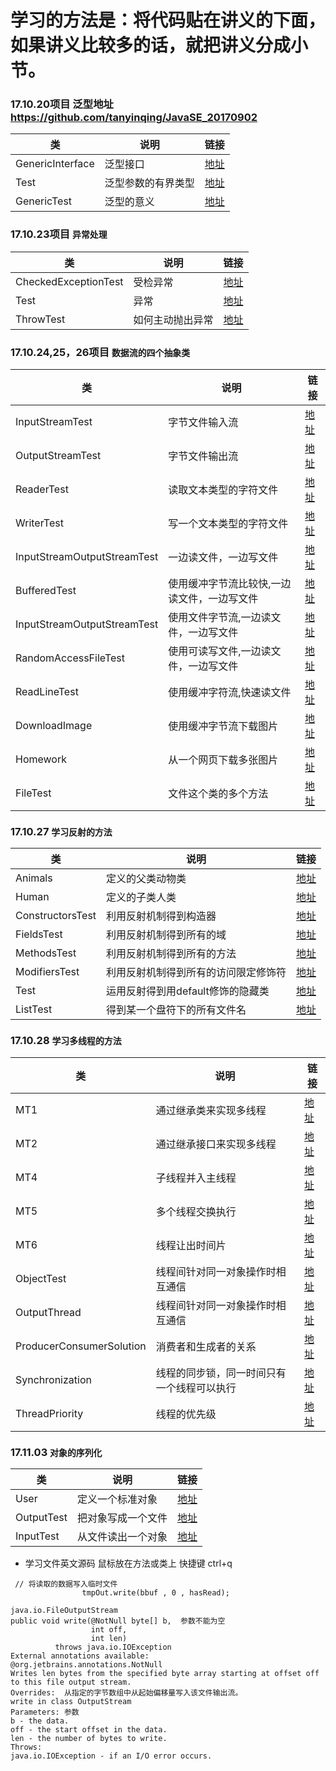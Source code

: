 # 学习的方法是：将代码贴在讲义的下面，如果讲义比较多的话，就把讲义分成小节。

### 17.10.20项目  泛型地址   https://github.com/tanyinqing/JavaSE_20170902

|类|说明|链接|
|---|---|---|
|GenericInterface|泛型接口|[地址](https://github.com/tanyinqing/JavaSE_20170902/blob/master/src/main/java/cn/edu/tsinghua/javase/generic/GenericInterface.java)|
|Test|泛型参数的有界类型|[地址](https://github.com/tanyinqing/JavaSE_20170902/blob/master/src/main/java/cn/edu/tsinghua/javase/generic/Test.java)|
|GenericTest|泛型的意义|[地址](https://github.com/tanyinqing/JavaSE_20170902/blob/master/src/main/java/cn/edu/tsinghua/javase/generic/GenericTest.java)|

### 17.10.23项目 `异常处理`
类|说明|链接|
|---|---|---|
|CheckedExceptionTest|受检异常|[地址](https://github.com/tanyinqing/JavaSE_20170902/blob/master/src/main/java/cn/edu/tsinghua/javase/exception/CheckedExceptionTest.java)|
|Test|异常|[地址](https://github.com/tanyinqing/JavaSE_20170902/blob/master/src/main/java/cn/edu/tsinghua/javase/exception/Test.java)|
|ThrowTest|如何主动抛出异常|[地址](https://github.com/tanyinqing/JavaSE_20170902/blob/master/src/main/java/cn/edu/tsinghua/javase/exception/ThrowTest.java)|

### 17.10.24,25，26项目 `数据流的四个抽象类`
类|说明|链接|
|---|---|---|
|InputStreamTest|字节文件输入流|[地址](https://github.com/tanyinqing/JavaSE_20170902/blob/master/src/main/java/cn/edu/tsinghua/javase/io/InputStreamTest.java)|
|OutputStreamTest|字节文件输出流|[地址](https://github.com/tanyinqing/JavaSE_20170902/blob/master/src/main/java/cn/edu/tsinghua/javase/io/OutputStreamTest.java)|
|ReaderTest|读取文本类型的字符文件|[地址](https://github.com/tanyinqing/JavaSE_20170902/blob/master/src/main/java/cn/edu/tsinghua/javase/io/ReaderTest.java)|
|WriterTest|写一个文本类型的字符文件|[地址](https://github.com/tanyinqing/JavaSE_20170902/blob/master/src/main/java/cn/edu/tsinghua/javase/io/WriterTest.java)|
|InputStreamOutputStreamTest|一边读文件，一边写文件|[地址](https://github.com/tanyinqing/JavaSE_20170902/blob/master/src/main/java/cn/edu/tsinghua/javase/io/InputStreamOutputStreamTest.java)|
|BufferedTest|使用缓冲字节流比较快,一边读文件，一边写文件|[地址](https://github.com/tanyinqing/JavaSE_20170902/blob/master/src/main/java/cn/edu/tsinghua/javase/io/BufferedTest.java)|
|InputStreamOutputStreamTest|使用文件字节流,一边读文件，一边写文件|[地址](https://github.com/tanyinqing/JavaSE_20170902/blob/master/src/main/java/cn/edu/tsinghua/javase/io/InputStreamOutputStreamTest.java)|
|RandomAccessFileTest|使用可读写文件,一边读文件，一边写文件|[地址](https://github.com/tanyinqing/JavaSE_20170902/blob/master/src/main/java/cn/edu/tsinghua/javase/io/RandomAccessFileTest.java)|
|ReadLineTest|使用缓冲字符流,快速读文件|[地址](https://github.com/tanyinqing/JavaSE_20170902/blob/master/src/main/java/cn/edu/tsinghua/javase/io/ReadLineTest.java)|
|DownloadImage|使用缓冲字节流下载图片|[地址](https://github.com/tanyinqing/JavaSE_20170902/blob/master/src/main/java/cn/edu/tsinghua/javase/io/DownloadImage.java)|
|Homework|从一个网页下载多张图片|[地址](https://github.com/tanyinqing/JavaSE_20170902/blob/master/src/main/java/cn/edu/tsinghua/javase/io/Homework.java)|
|FileTest|文件这个类的多个方法|[地址](https://github.com/tanyinqing/JavaSE_20170902/blob/master/src/main/java/cn/edu/tsinghua/javase/io/FileTest.java)|

### 17.10.27 `学习反射的方法`
类|说明|链接|
|---|---|---|
|Animals|定义的父类动物类|[地址](https://github.com/tanyinqing/JavaSE_20170902/blob/master/src/main/java/cn/edu/tsinghua/javase/reflect/Animals.java)|
|Human|定义的子类人类|[地址](https://github.com/tanyinqing/JavaSE_20170902/blob/master/src/main/java/cn/edu/tsinghua/javase/reflect/Human.java)|
|ConstructorsTest|利用反射机制得到构造器|[地址](https://github.com/tanyinqing/JavaSE_20170902/blob/master/src/main/java/cn/edu/tsinghua/javase/reflect/ConstructorsTest.java)|
|FieldsTest|利用反射机制得到所有的域|[地址](https://github.com/tanyinqing/JavaSE_20170902/blob/master/src/main/java/cn/edu/tsinghua/javase/reflect/FieldsTest.java)|
|MethodsTest|利用反射机制得到所有的方法|[地址](https://github.com/tanyinqing/JavaSE_20170902/blob/master/src/main/java/cn/edu/tsinghua/javase/reflect/MethodsTest.java)|
|ModifiersTest|利用反射机制得到所有的访问限定修饰符|[地址](https://github.com/tanyinqing/JavaSE_20170902/blob/master/src/main/java/cn/edu/tsinghua/javase/reflect/ModifiersTest.java)|
|Test|运用反射得到用default修饰的隐藏类|[地址](https://github.com/tanyinqing/JavaSE_20170902/blob/master/src/main/java/cn/edu/tsinghua/javase/reflect/Test.java)|
|ListTest|得到某一个盘符下的所有文件名|[地址](https://github.com/tanyinqing/JavaSE_20170902/blob/master/src/main/java/cn/edu/tsinghua/javase/reflect/ListTest.java)|

### 17.10.28 `学习多线程的方法`
类|说明|链接|
|---|---|---|
|MT1|通过继承类来实现多线程|[地址](https://github.com/tanyinqing/JavaSE_20170902/blob/master/src/main/java/cn/edu/tsinghua/javase/multithreading/MT1.java)|
|MT2|通过继承接口来实现多线程|[地址](https://github.com/tanyinqing/JavaSE_20170902/blob/master/src/main/java/cn/edu/tsinghua/javase/multithreading/MT2.java)|
|MT4|子线程并入主线程|[地址](https://github.com/tanyinqing/JavaSE_20170902/blob/master/src/main/java/cn/edu/tsinghua/javase/multithreading/MT4.java)|
|MT5|多个线程交换执行|[地址](https://github.com/tanyinqing/JavaSE_20170902/blob/master/src/main/java/cn/edu/tsinghua/javase/multithreading/MT5.java)|
|MT6|线程让出时间片|[地址](https://github.com/tanyinqing/JavaSE_20170902/blob/master/src/main/java/cn/edu/tsinghua/javase/multithreading/MT6.java)|
|ObjectTest|线程间针对同一对象操作时相互通信|[地址](https://github.com/tanyinqing/JavaSE_20170902/blob/master/src/main/java/cn/edu/tsinghua/javase/multithreading/ObjectTest.java)|
|OutputThread|线程间针对同一对象操作时相互通信|[地址](https://github.com/tanyinqing/JavaSE_20170902/blob/master/src/main/java/cn/edu/tsinghua/javase/multithreading/OutputThread.java)|
|ProducerConsumerSolution|消费者和生成者的关系|[地址](https://github.com/tanyinqing/JavaSE_20170902/blob/master/src/main/java/cn/edu/tsinghua/javase/multithreading/ProducerConsumerSolution.java)|
|Synchronization|线程的同步锁，同一时间只有一个线程可以执行|[地址](https://github.com/tanyinqing/JavaSE_20170902/blob/master/src/main/java/cn/edu/tsinghua/javase/multithreading/Synchronization.java)|
|ThreadPriority|线程的优先级|[地址](https://github.com/tanyinqing/JavaSE_20170902/blob/master/src/main/java/cn/edu/tsinghua/javase/multithreading/ThreadPriority.java)|

### 17.11.03 `对象的序列化`
类|说明|链接|
|---|---|---|
|User|定义一个标准对象|[地址](https://github.com/tanyinqing/JavaSE_20170902/blob/master/src/main/java/cn/edu/tsinghua/javase/serializable/User.java)|
|OutputTest|把对象写成一个文件|[地址](https://github.com/tanyinqing/JavaSE_20170902/blob/master/src/main/java/cn/edu/tsinghua/javase/serializable/OutputTest.java)|
|InputTest|从文件读出一个对象|[地址](https://github.com/tanyinqing/JavaSE_20170902/blob/master/src/main/java/cn/edu/tsinghua/javase/serializable/InputTest.java)|


- 学习文件英文源码 鼠标放在方法或类上 快捷键 ctrl+q
```
 // 将读取的数据写入临时文件
                tmpOut.write(bbuf , 0 , hasRead);
                
java.io.FileOutputStream
public void write(@NotNull byte[] b,  参数不能为空
                  int off,
                  int len)
          throws java.io.IOException
External annotations available: 
@org.jetbrains.annotations.NotNull
Writes len bytes from the specified byte array starting at offset off to this file output stream.
Overrides:  从指定的字节数组中从起始偏移量写入该文件输出流。          
write in class OutputStream
Parameters: 参数
b - the data.
off - the start offset in the data.
len - the number of bytes to write.
Throws:
java.io.IOException - if an I/O error occurs.
```
  
